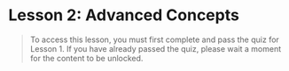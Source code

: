 # Lesson 2: Advanced Concepts

> To access this lesson, you must first complete and pass the quiz for Lesson 1.
> If you have already passed the quiz, please wait a moment for the content to be unlocked.
